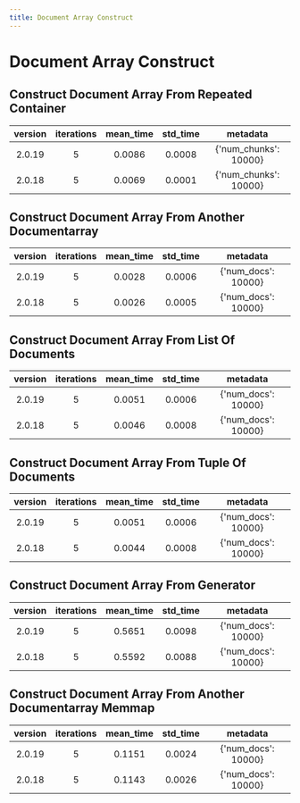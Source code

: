 ```yaml
---
title: Document Array Construct
---
```

# Document Array Construct

## Construct Document Array From Repeated Container

| version | iterations | mean_time | std_time | metadata |
| :---: | :---: | :---: | :---: | :---: |
| 2.0.19 | 5 | 0.0086 | 0.0008 | {'num_chunks': 10000} |
| 2.0.18 | 5 | 0.0069 | 0.0001 | {'num_chunks': 10000} |
## Construct Document Array From Another Documentarray

| version | iterations | mean_time | std_time | metadata |
| :---: | :---: | :---: | :---: | :---: |
| 2.0.19 | 5 | 0.0028 | 0.0006 | {'num_docs': 10000} |
| 2.0.18 | 5 | 0.0026 | 0.0005 | {'num_docs': 10000} |
## Construct Document Array From List Of Documents

| version | iterations | mean_time | std_time | metadata |
| :---: | :---: | :---: | :---: | :---: |
| 2.0.19 | 5 | 0.0051 | 0.0006 | {'num_docs': 10000} |
| 2.0.18 | 5 | 0.0046 | 0.0008 | {'num_docs': 10000} |
## Construct Document Array From Tuple Of Documents

| version | iterations | mean_time | std_time | metadata |
| :---: | :---: | :---: | :---: | :---: |
| 2.0.19 | 5 | 0.0051 | 0.0006 | {'num_docs': 10000} |
| 2.0.18 | 5 | 0.0044 | 0.0008 | {'num_docs': 10000} |
## Construct Document Array From Generator

| version | iterations | mean_time | std_time | metadata |
| :---: | :---: | :---: | :---: | :---: |
| 2.0.19 | 5 | 0.5651 | 0.0098 | {'num_docs': 10000} |
| 2.0.18 | 5 | 0.5592 | 0.0088 | {'num_docs': 10000} |
## Construct Document Array From Another Documentarray Memmap

| version | iterations | mean_time | std_time | metadata |
| :---: | :---: | :---: | :---: | :---: |
| 2.0.19 | 5 | 0.1151 | 0.0024 | {'num_docs': 10000} |
| 2.0.18 | 5 | 0.1143 | 0.0026 | {'num_docs': 10000} |

